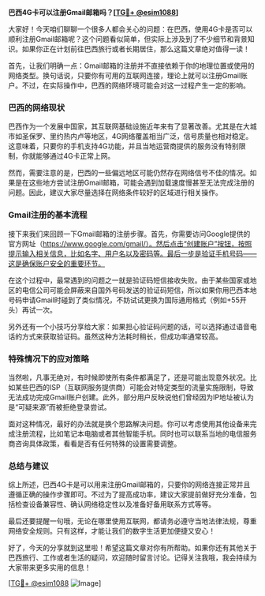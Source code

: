 **巴西4G卡可以注册Gmail邮箱吗？[[TG💪+ @esim1088](https://t.me/s/esim1088)]**

大家好！今天咱们聊聊一个很多人都会关心的问题：在巴西，使用4G卡是否可以顺利注册Gmail邮箱呢？这个问题看似简单，但实际上涉及到了不少细节和背景知识。如果你正在计划前往巴西旅行或者长期居住，那么这篇文章绝对值得一读！

首先，让我们明确一点：Gmail邮箱的注册并不直接依赖于你的地理位置或使用的网络类型。换句话说，只要你有可用的互联网连接，理论上就可以注册Gmail账户。不过，在实际操作中，巴西的网络环境可能会对这一过程产生一定的影响。

### 巴西的网络现状

巴西作为一个发展中国家，其互联网基础设施近年来有了显著改善。尤其是在大城市如圣保罗、里约热内卢等地区，4G网络覆盖相当广泛，信号质量也相对稳定。这意味着，只要你的手机支持4G功能，并且当地运营商提供的服务没有特别限制，你就能够通过4G卡正常上网。

然而，需要注意的是，巴西的一些偏远地区可能仍然存在网络信号不佳的情况。如果是在这些地方尝试注册Gmail邮箱，可能会遇到加载速度慢甚至无法完成注册的问题。因此，建议大家尽量选择在网络条件较好的区域进行相关操作。

### Gmail注册的基本流程

接下来我们来回顾一下Gmail邮箱的注册步骤。首先，你需要访问Google提供的官方网址（https://www.google.com/gmail/）。然后点击“创建账户”按钮，按照提示输入相关信息，比如名字、用户名以及密码等。最后一步是验证手机号码——这是确保账户安全的重要环节。

在这个过程中，最常遇到的问题之一就是验证码短信接收失败。由于某些国家或地区的电信公司可能会屏蔽来自国外号码发送的验证码短信，所以如果你用巴西本地号码申请Gmail时碰到了类似情况，不妨试试更换为国际通用格式（例如+55开头）再试一次。

另外还有一个小技巧分享给大家：如果担心验证码问题的话，可以选择通过语音电话的方式来获取验证码。虽然这种方法耗时稍长，但成功率通常较高。

### 特殊情况下的应对策略

当然啦，凡事无绝对，有时候即使所有条件都满足了，还是可能出现意外状况。比如某些巴西的ISP（互联网服务提供商）可能会对特定类型的流量实施限制，导致无法成功完成Gmail账户创建。此外，部分用户反映说他们曾经因为IP地址被认为是“可疑来源”而被拒绝登录尝试。

面对这种情况，最好的办法就是换个思路解决问题。你可以考虑使用其他设备来完成注册流程，比如笔记本电脑或者其他智能手机。同时也可以联系当地的电信服务商咨询具体政策，看看是否有任何特殊的设置需要调整。

### 总结与建议

综上所述，巴西4G卡是可以用来注册Gmail邮箱的，只要你的网络连接正常并且遵循正确的操作步骤即可。不过为了提高成功率，建议大家提前做好充分准备，包括检查设备兼容性、确认网络稳定性以及准备好备用联系方式等等。

最后还要提醒一句哦，无论在哪里使用互联网，都请务必遵守当地法律法规，尊重网络安全规则。只有这样，才能让我们的数字生活更加便捷又安心！

好了，今天的分享就到这里啦！希望这篇文章对你有所帮助。如果你还有其他关于巴西旅行、工作或者生活的疑问，欢迎随时留言讨论。记得关注我哦，我会持续为大家带来更多实用的信息！

[[TG💪+ @esim1088](https://t.me/s/esim1088) ![Image](https://i.postimg.cc/4NQfJmqS/Snipaste-2025-05-13-00-14-12.png)]
